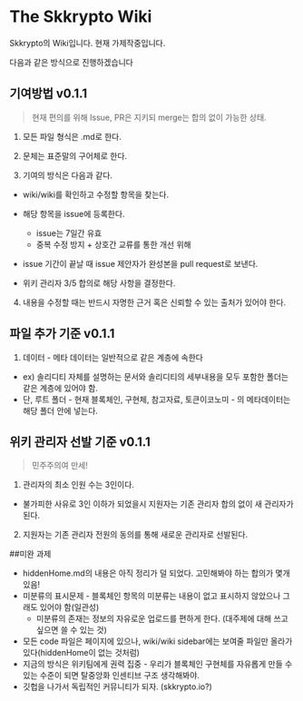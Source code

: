 # The Skkrypto Wiki

Skkrypto의 Wiki입니다. 현재 가제작중입니다.

다음과 같은 방식으로 진행하겠습니다



## 기여방법 v0.1.1

> 현재 편의를 위해 Issue, PR은 지키되 merge는 합의 없이 가능한 상태.

1. 모든 파일 형식은 .md로 한다.

2. 문체는 표준말의 구어체로 한다.

3. 기여의 방식은 다음과 같다.

  - wiki/wiki를 확인하고 수정할 항목을 찾는다.

  - 해당 항목을 issue에 등록한다.
    - issue는 7일간 유효
    - 중복 수정 방지 + 상호간 교류를 통한 개선 위해

  - issue 기간이 끝날 때 issue 제안자가 완성본을 pull request로 보낸다.

  - 위키 관리자 3/5 합의로 해당 사항을 결정한다.

4. 내용을 수정할 때는 반드시 자명한 근거 혹은 신뢰할 수 있는 출처가 있어야 한다.



## 파일 추가 기준 v0.1.1

1. 데이터 - 메타 데이터는 일반적으로 같은 계층에 속한다
  - ex) 솔리디티 자체를 설명하는 문서와 솔리디티의 세부내용을 모두 포함한 폴더는 같은 계층에 있어야 함.
  - 단, 루트 폴더 - 현재 블록체인, 구현체, 참고자료, 토큰이코노미 - 의 메타데이터는 해당 폴더 안에 넣는다.



## 위키 관리자 선발 기준 v0.1.1

> 민주주의여 만세!

1. 관리자의 최소 인원 수는 3인이다.
  - 불가피한 사유로 3인 이하가 되었을시 지원자는 기존 관리자 합의 없이 새 관리자가 된다.

2. 지원자는 기존 관리자 전원의 동의를 통해 새로운 관리자로 선발된다.



##미완 과제

- hiddenHome.md의 내용은 아직 정리가 덜 되었다. 고민해봐야 하는 합의가 몇개 있음!
- 미분류의 표시문제 - 블록체인 항목의 미분류는 내용이 없고 표시하지 않았으나 그래도 있어야 함(일관성)
   - 미분류의 존재는 정보의 자유로운 업로드를 편하게 한다. (대주제에 대해 쓰고 싶으면 쓸 수 있는 것)
- 모든 code 파일은 페이지에 있으나, wiki/wiki sidebar에는 보여줄 파일만 올라가 있다(hiddenHome이 없는 것처럼)
- 지금의 방식은 위키팀에게 권력 집중 - 우리가 블록체인 구현체를 자유롭게 만들 수 있는 수준이 되면 탈중앙화 인센티브 구조 생각해봐야.
- 깃헙을 나가서 독립적인 커뮤니티가 되자. (skkrypto.io?)
